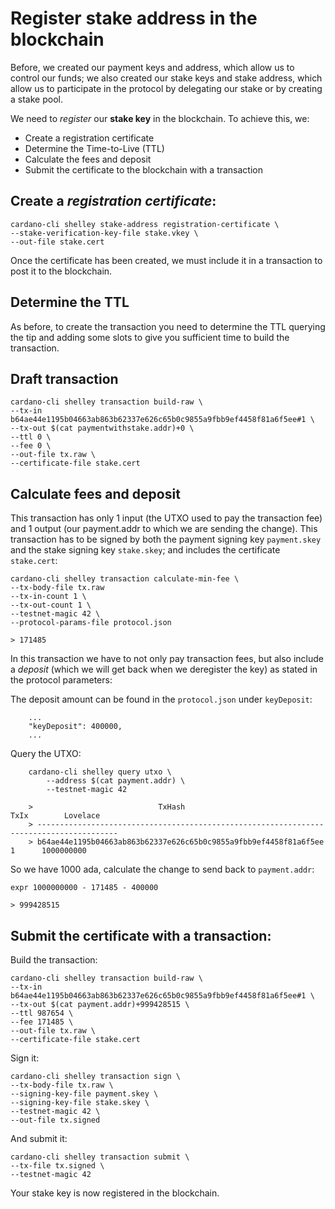 # Register stake address in the blockchain

Before, we created our payment keys and address, which allow us to control our funds; we also created our stake keys and stake address, which allow us to participate in the protocol by delegating our stake or by creating a stake pool.

We need to _register_ our **stake key** in the blockchain. To achieve this, we:

* Create a registration certificate
* Determine the Time-to-Live \(TTL\)
* Calculate the fees and deposit   
* Submit the certificate to the blockchain with a transaction

## Create a _registration certificate_:

```text
cardano-cli shelley stake-address registration-certificate \
--stake-verification-key-file stake.vkey \
--out-file stake.cert
```

Once the certificate has been created, we must include it in a transaction to post it to the blockchain.

## Determine the TTL

As before, to create the transaction you need to determine the TTL querying the tip and adding some slots to give you sufficient time to build the transaction.

## Draft transaction 

```text
cardano-cli shelley transaction build-raw \
--tx-in b64ae44e1195b04663ab863b62337e626c65b0c9855a9fbb9ef4458f81a6f5ee#1 \
--tx-out $(cat paymentwithstake.addr)+0 \
--ttl 0 \
--fee 0 \
--out-file tx.raw \
--certificate-file stake.cert
```

## Calculate fees and deposit

This transaction has only 1 input \(the UTXO used to pay the transaction fee\) and 1 output \(our payment.addr to which we are sending the change\). This transaction has to be signed by both the payment signing key `payment.skey` and the stake signing key `stake.skey`; and includes the certificate `stake.cert`:

```text
cardano-cli shelley transaction calculate-min-fee \
--tx-body-file tx.raw
--tx-in-count 1 \
--tx-out-count 1 \
--testnet-magic 42 \
--protocol-params-file protocol.json

> 171485
```

In this transaction we have to not only pay transaction fees, but also include a _deposit_ \(which we will get back when we deregister the key\) as stated in the protocol parameters:

The deposit amount can be found in the `protocol.json` under `keyDeposit`:

```text
    ...
    "keyDeposit": 400000,
    ...
```

Query the UTXO:

```text
    cardano-cli shelley query utxo \
        --address $(cat payment.addr) \
        --testnet-magic 42

    >                            TxHash                                 TxIx        Lovelace
    > ----------------------------------------------------------------------------------------
    > b64ae44e1195b04663ab863b62337e626c65b0c9855a9fbb9ef4458f81a6f5ee     1      1000000000
```

So we have 1000 ada, calculate the change to send back to `payment.addr`:

```text
expr 1000000000 - 171485 - 400000

> 999428515
```

## Submit the certificate with a transaction:

Build the transaction:

```text
cardano-cli shelley transaction build-raw \
--tx-in b64ae44e1195b04663ab863b62337e626c65b0c9855a9fbb9ef4458f81a6f5ee#1 \
--tx-out $(cat payment.addr)+999428515 \
--ttl 987654 \
--fee 171485 \
--out-file tx.raw \
--certificate-file stake.cert
```

Sign it:

```text
cardano-cli shelley transaction sign \
--tx-body-file tx.raw \
--signing-key-file payment.skey \
--signing-key-file stake.skey \
--testnet-magic 42 \
--out-file tx.signed
```

And submit it:

```text
cardano-cli shelley transaction submit \
--tx-file tx.signed \
--testnet-magic 42
```

Your stake key is now registered in the blockchain.


